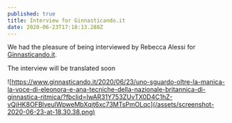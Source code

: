 ```yaml
---
published: true
title: Interview for Ginnasticando.it
date: 2020-06-23T17:18:13.288Z
---
```

We had the pleasure of being interviewed by Rebecca Alessi for [Ginnasticando.it](https://www.ginnasticando.it/2020/06/23/uno-sguardo-oltre-la-manica-la-voce-di-eleonora-e-ana-tecniche-della-nazionale-britannica-di-ginnastica-ritmica/?fbclid=IwAR31Y753ZUvTX0D4C1hZ-vQjHK8OFBlveulWpweMbXqit6xc73MTsPmOLqc).

The interview will be translated soon

![https://www.ginnasticando.it/2020/06/23/uno-sguardo-oltre-la-manica-la-voce-di-eleonora-e-ana-tecniche-della-nazionale-britannica-di-ginnastica-ritmica/?fbclid=IwAR31Y753ZUvTX0D4C1hZ-vQjHK8OFBlveulWpweMbXqit6xc73MTsPmOLqc](/assets/screenshot-2020-06-23-at-18.30.38.png)
